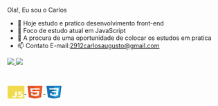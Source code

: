 Ola!, Eu sou o Carlos

- 🔭 Hoje estudo e pratico desenvolvimento front-end
- 🌱 Foco de estudo atual em JavaScript
- 🤔 A procura de uma oportunidade de colocar os estudos em pratica
- 📫 Contato E-mail:2912carlosaugusto@gmail.com

<div>
  <a href="https://github.com/Carlosalmeida0710">
  <img height="180em" src="https://github-readme-stats.vercel.app/api?username=Carlosalmeida0710&show_icons=true&theme=dark&include_all_commits=true&count_private=true"/>
  <img height="180em" src="https://github-readme-stats.vercel.app/api/top-langs/?username=Carlosalmeida0710&layout=compact&langs_count=16&theme=dark"/>
</div>

##

<div style="display: inline_block"><br>
  <img align="center" alt="Rafa-Js" height="30" width="40" src="https://raw.githubusercontent.com/devicons/devicon/master/icons/javascript/javascript-plain.svg">
  <img align="center" alt="Rafa-HTML" height="30" width="40" src="https://raw.githubusercontent.com/devicons/devicon/master/icons/html5/html5-original.svg">
  <img align="center" alt="Rafa-CSS" height="30" width="40" src="https://raw.githubusercontent.com/devicons/devicon/master/icons/css3/css3-original.svg">
</div>
